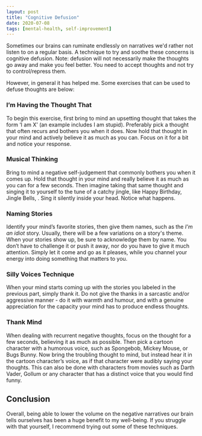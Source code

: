 ```yaml
---
layout: post
title: "Cognitive Defusion"
date: 2020-07-08
tags: [mental-health, self-improvement] 
---
```


Sometimes our brains can ruminate endlessly on narratives we'd rather not listen to on a regular basis. A technique to try and soothe these concerns is cognitive defusion. Note: defusion will not necessarily make the thoughts go away and make you feel better. You need to accept thoughts and not try to control/repress them. 

However, in general it has helped me. Some exercises that can be used to defuse thoughts are below:

### I’m Having the Thought That

To begin this exercise, first bring to mind an upsetting thought that takes the form ‘I am X’ (an example includes I am stupid). Preferably pick a thought that often recurs and bothers you when it does. Now hold that thought in your mind and actively believe it as much as you can. Focus on it for a bit and notice your response.

### Musical Thinking

Bring to mind a negative self-judgement that commonly bothers you when it comes up. Hold that thought in your mind and really believe it as much as you can for a few seconds. Then imagine taking that same thought and singing it to yourself to the tune of a catchy jingle, like Happy Birthday, Jingle Bells, . Sing it silently inside your head. Notice what happens.

### Naming Stories

Identify your mind’s favorite stories, then give them names, such as the *I'm an idiot* story. Usually, there will be a few variations on a story's theme. When your stories show up, be sure to acknowledge them by name. You don’t have to challenge it or push it away, nor do you have to give it much attention. Simply let it come and go as it pleases, while you channel your energy into doing something that matters to you.

 ### Silly Voices Technique

When your mind starts coming up with the stories you labeled in the previous part, simply thank it. Do not give the thanks in a sarcastic and/or aggressive manner - do it with warmth and humour, and with a genuine appreciation for the capacity your mind has to produce endless thoughts.

### Thank Mind
 
When dealing with recurrent negative thoughts, focus on the thought for a few seconds, believing it as much as possible. Then pick a cartoon character with a humorous voice, such as Spongebob, Mickey Mouse, or Bugs Bunny. Now bring the troubling thought to mind, but instead hear it in the cartoon character’s voice, as if that character were audibly saying your thoughts. This can also be done with characters from movies such as Darth Vader, Gollum or any character that has a distinct voice that you would find funny.

## Conclusion

Overall, being able to lower the volume on the negative narratives our brain tells ourselves has been a huge benefit to my well-being. If you struggle with that yourself, I recommend trying out some of these techniques.
